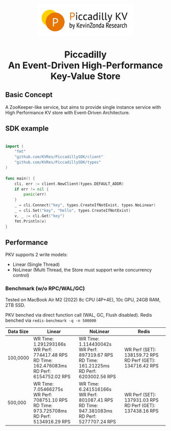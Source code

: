 <p align="center"><img style="width: 300px" src="./doc/piccadility.png"></img></p>
<h1 align="center">Piccadilly<br>An Event-Driven High-Performance Key-Value Store</h1>

## Basic Concept

A ZooKeeper-like service, but aims to provide single instance service with High Performance KV store with Event-Driven Architecture.

## SDK example

```go

import (
    "fmt"
    "github.com/KVRes/PiccadillySDK/client"
    "github.com/KVRes/PiccadillySDK/types"
)

func main() {
    cli, err := client.NewClient(types.DEFAULT_ADDR)
    if err != nil {
        panic(err)
    }
    _ = cli.Connect("key", types.CreateIfNotExist, types.NoLinear)
    _ = cli.Set("key", "hello", types.CreateIfNotExist)
    v, _ := cli.Get("key")
    fmt.Println(v)
}

```

## Performance

PKV supports 2 write models:

- Linear (Single Thread)
- NoLinear (Multi Thread, the Store must support write concurrency control)

### Benchmark (w/o RPC/WAL/GC)

Tested on MacBook Air M2 (2022) 8c CPU (4P+4E), 10c GPU, 24GB RAM, 2TB SSD.

PKV benched via direct function call (WAL, GC, Flush disabled). Redis benched via `redis-benchmark -q -n 500000`

| Data Size | Linear | NoLinear                                                                                            | Redis |
|-----------|-----------|-----------------------------------------------------------------------------------------------------| --- |
| 100,0000   | WR Time: 1.291293166s<br>WR Perf: 774417.48 RPS<br>RD Time: 162.476083ms<br>RD Perf: 6154752.02 RPS | WR Time: 1.114430042s<br>WR Perf: 897319.67 RPS<br>RD Time: 161.21225ms<br>RD Perf: 6203002.56 RPS  | WR Perf (SET): 138159.72 RPS<br>RD Perf (GET): 134716.42 RPS |
| 500,000 | WR Time: 7.05466275s<br>WR Perf: 708751.10 RPS<br>RD Time: 973.725708ms<br>RD Perf: 5134916.29 RPS | WR Time: 6.241516166s<br>WR Perf: 801087.41 RPS<br>RD Time: 947.381083ms<br>RD Perf: 5277707.24 RPS | WR Perf (SET): 137931.03 RPS<br>RD Perf (GET): 137438.16 RPS |